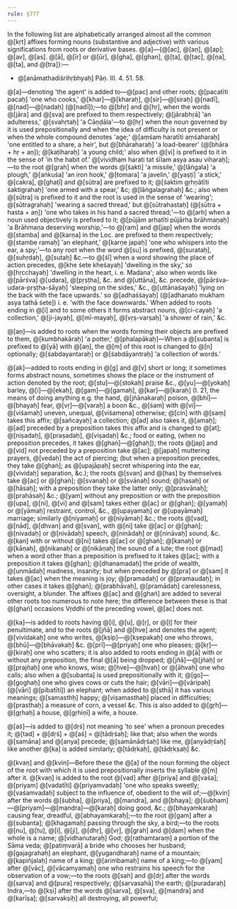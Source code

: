 ```yaml
---
rule: §777
---
```


In the following list are alphabetically arranged almost all the common @[kṛt] affixes forming nouns (substantive and adjective) with various significations from roots or derivative bases. @[a]—{@[ac], @[aṇ], @[ap]; @[av], @[as]. @[ā], @[īr] or @[ūr], @[gha], @[ghan], @[ṭa], @[ṭac], @[ṇa], @[ta], and @[tra]}:—

- @[anāmathadiśrihṛbhyaḥ] Pāṇ. III. 4. 51. 58.

@[a]—denoting 'the agent' is added to—@[pac] and other roots; @[pacatīti pacaḥ] 'one who cooks,' @[khar]—@[kharaḥ], @[sir]—@[siraḥ] @[nadī], @[nad]—@[nadaḥ] (@[nadī]);—to @[bhṛ] and @[hṛ], when the words @[jāra] and @[sva] are prefixed to them respectively; @[jārabhṛā] 'an adulteress,' @[svahṛtaḥ] 'a Cāṇḍāla'—to @[hṛ] when the noun governed by it is used prepositionally and when the idea of difficulty is not present or when the whole compound denotes 'age;' @[aṃśam haratīti aṃśaharaḥ] 'one entitled to a share, a heir', but @[bhāraharaḥ] 'a load-bearer' (@[bhāra + hṛ + aṇ]); @[kaṭiharaḥ] 'a young child;' also when @[vi] is prefixed to it in the sense of 'in the habit of.' @[vividham harati tat śīlam asya asau viharaḥ];—to the root @[grah] when the words @[śakti] 'a missile,' @[lāṅgala] 'a plough,' @[aṅkuśa] 'an iron hook,' @[tomara] 'a javelin,' @[yaṣṭi] 'a stick,' @[cakra], @[ghaṭī] and @[sūtra] are prefixed to it; @[śaktim gṛhṇātīti śaktigrahaḥ] 'one armed with a spear,' &c; @[lāṅgalagrahaḥ] &c.; also when @[sūtra] is prefixed to it and the root is used in the sense of 'wearing'; @[sūtragrahaḥ] 'wearing a sacred thread,' but @[sūtrahastaḥ] (@[sūtra + hasta + aṇ]) 'one who takes in his hand a sacred thread;'—to @[arh] when a noun used objectively is prefixed to it; @[pūjām arhatīti pūjārha brāhmaṇaḥ] 'a Brāhmaṇa deserving worship,'—to @[ram] and @[jap] when the words @[stamba] and @[karṇa] in the Loc. are prefixed to them respectively; @[stambe ramaḥ] 'an elephant,' @[karṇe japaḥ] 'one who whispers into the ear, a spy;'—to any root when the word @[su] is prefixed, @[surataḥ], @[suhṛdaḥ], @[sutaḥ] &c.—to @[śī] when a word showing the place of action precedes, @[khe śete kheśayaḥ] 'dwelling in the sky,' so @[hṛcchayaḥ] 'dwelling in the heart, i. e. Madana'; also when words like @[pārśva] @[udara], @[pṛṣṭha], &c. and @[uttāna], &c. precede, @[pārśva-udara-pṛṣṭha-śāyaḥ] 'sleeping on the sides,' &c., @[uttānaśayaḥ] 'lying on the back with the face upwards.' so @[adhaśśayaḥ] (@[adhanato mukham asya tathā śete]) i. e. 'with the face downwards.' When added to roots ending in @[i] and to some others it forms abstract nouns, @[ci-cayaḥ] 'a collection,' @[ji-jayaḥ], @[mī-mayaḥ], @[vṛṣ-varṣaḥ] 'a shower of rain,' &c.

@[aṇ]—is added to roots when the words forming their objects are prefixed to them, @[kumbhakāraḥ] 'a potter,' @[phalapākaḥ]—When a @[subanta] is prefixed to @[yā] with @[aṇ], the @[m] of this root is changed to @[n] optionally; @[śabdayantaraḥ] or @[śabdāyantraḥ] 'a collection of words.'

@[ak]—added to roots ending in @[g] and @[v] short or long; it sometimes forms abstract nouns, sometimes shows the place or the instrument of action denoted by the root; @[stu]—@[stokaḥ] praise &c., @[yu]—@[yokaḥ] barley, @[i]—@[ekaḥ], @[gam]—@[gamaḥ], @[kar]—@[karaḥ] (I. 21, the means of doing anything e.g. the hand, @[jñānakaraḥ] poison, @[bhī]—@[bhayaḥ] fear, @[vṛ]—@[varaḥ] a boon &c., @[śam] with @[vi]—@[viśamaḥ] uneven, unequal, @[viśamena] otherwise; @[cin] with @[saṃ] takes this affix; @[sañcayaḥ] a collection; @[ad] also takes it, @[amaḥ]; @[ad] preceded by a preposition takes this affix and is changed to @[at]; @[niṣadaḥ], @[praṣadaḥ], @[viṣadaḥ] &c.; food or eating, (when no preposition precedes, it takes @[ghaṅ]—@[ghaḥ]); the roots @[jap] and @[vid] not preceded by a preposition take @[ac]; @[japaḥ] muttering prayers, @[vedaḥ] the act of piercing; (but when a preposition precedes, they take @[ghaṅ]; as @[upajāpaḥ] secret whispering into the ear, @[vividaḥ] separation, &c.); the roots @[svan] and @[has] by themselves take @[ac] or @[ghaṅ]; @[svanaḥ] or @[svānaḥ] sound; @[hasaḥ] or @[hāsaḥ]; with a preposition they take the latter only; @[prasvānaḥ]; @[prahāsaḥ] &c.; @[yam] without any preposition or with the preposition @[upa], @[ni], @[vi] and @[sam] takes either @[ac] or @[ghaṅ]; @[yamaḥ] or @[yāmaḥ] restraint, control, &c., @[upayamaḥ] or @[upayāmaḥ] marriage; similarly @[niyamaḥ] or @[niyāmaḥ] &c.; the roots @[vad], @[nād], @[dhvan] and @[svan], with @[ni] take @[ac] or @[ghaṅ]; @[nivadaḥ] or @[nivādaḥ] speech, @[ninādaḥ] or @[nināvaḥ] sound, &c. @[kan] with or without @[ni] takes @[ac] or @[ghaṅ]; @[kanaḥ] or @[kāṇaḥ], @[nikanaḥ] or @[nikāṇaḥ] the sound of a lute; the root @[mad] when a word other than a preposition is prefixed to it takes @[ac]; with a preposition it takes @[ghaṅ]; @[dhanamadaḥ] the pride of wealth, @[unmādaḥ] madness, insanity; but when preceded by @[pra] or @[sam] it takes @[ac] when the meaning is joy; @[pramadaḥ] or @[pramaudaḥ]; in other cases it takes @[ghaṅ]; @[prabhāvaḥ], @[pramādaḥ] carelessness, oversight, a blunder. The affixes @[ac] and @[ghaṅ] are added to several other roots too numerous to note here; the difference between these is that @[ghaṅ] occasions Vṛddhi of the preceding vowel, @[ac] does not.

@[ka]—is added to roots having @[i], @[u], @[ṛ], or @[ḷ] for their penultimate, and to the roots @[jñā] and @[hve] and denotes the agent; @[vividakaḥ] one who writes, @[kṣip]—@[kṣepakaḥ] one who throws, @[bhū]—@[bhāvakaḥ] &c. @[prī]—@[priyaḥ] one who pleases; @[kṛ]—@[kiraḥ] one who scatters; it is also added to roots ending in @[ā] with or without any preposition, the final @[ā] being dropped; @[jñā]—@[jñaḥ] or @[prajñaḥ] one who knows, wise; @[hve]—@[hvaḥ] or @[āhvaḥ] one who calls; also when a @[subanta] is used prepositionally with it; @[go]—@[goghaḥ] one who gives cows or cuts the hair; @[vāri]—@[vāripaḥ] (@[vāri] @[pibatīti]) an elephant; when added to @[sthā] it has various meanings; @[samasthḥ] happy; @[viṣamasthaḥ] placed in difficulties; @[prasthaḥ] a measure of corn, a vessel &c. This is also added to @[gṛh]—@[gṛhaḥ] a house, @[gṛhiṇī] a wife, a house.

@[aś]—is added to @[dṛś] not meaning 'to see' when a pronoun precedes it; @[tad] + @[dṛś] + @[aś] = @[tādṛśaḥ]; like that; also when the words @[samāna] and @[anya] precede; @[samānādṛśaḥ] like me, @[anyādṛśaḥ] like another @[ka] is added similarly; @[tādṛkaḥ], @[tādṛkṣaḥ] &c.

@[kvaṇ] and @[kvin]—Before these the @[a] of the noun forming the object of the root with which it is used prepositionally inserts the syllable @[m] after it. @[kvaṇ] is added to the root @[vad] after @[priya] and @[vaśa]; @[priyam] @[vadatīti] @[priyamvadaḥ] 'one who speaks sweetly; @[vaśamvadaḥ] subject to the influence of, obedient to the will of;—@[kvin] after the words @[śubha], @[priya], @[mandra], and @[bhaya]; @[śubham]—@[priyam]—@[mandra]—@[karaḥ] doing good, &c.; @[bhayamkaraḥ] causing fear, dreadful, @[abhayamkaraḥ];—to the root @[gam] after a @[subanta]; @[khagamaḥ] passing through the sky, a bird;—to the roots @[nu], @[tu], @[i], @[ji], @[dhṛ], @[vṛ], @[grah] and @[dam] when the whole is a name; @[vidhanutaraḥ] God; @[rathamtaraṃ] a portion of the Sāma veda; @[patiṃvarā] a bride who chooses her husband; @[gajagrahaḥ] an elephant, @[yugandharaḥ] name of a mountain; @[kapiñjalaḥ] name of a king; @[arimbamaḥ] name of a king;—to @[yam] after @[vāc], @[vācamyamaḥ] one who restrains his speech for the observation of a vow;—to the roots @[sah] and @[dṛ] after the words @[sarva] and @[pura] respectively; @[sarvasahā] the earth; @[puradaraḥ] Indra,—to @[kṣi] after the words @[sarva], @[sva], @[mandra] and @[karīṣa]; @[sarvakṣiḥ] all destroying, all powerful;